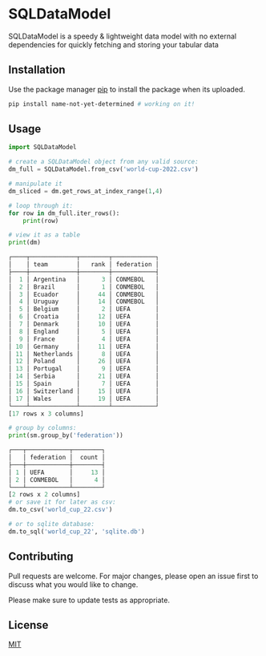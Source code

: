 # SQLDataModel

SQLDataModel is a speedy & lightweight data model with no external dependencies for quickly fetching and storing your tabular data

## Installation

Use the package manager [pip](https://pip.pypa.io/en/stable/) to install the package when its uploaded.

```bash
pip install name-not-yet-determined # working on it!
```

## Usage

```python
import SQLDataModel

# create a SQLDataModel object from any valid source:
dm_full = SQLDataModel.from_csv('world-cup-2022.csv')

# manipulate it
dm_sliced = dm.get_rows_at_index_range(1,4)

# loop through it:
for row in dm_full.iter_rows():
    print(row)

# view it as a table
print(dm)

┌────┬─────────────┬────────┬────────────┐
│    │ team        │   rank │ federation │
├────┼─────────────┼────────┼────────────┤
│  1 │ Argentina   │      3 │ CONMEBOL   │
│  2 │ Brazil      │      1 │ CONMEBOL   │
│  3 │ Ecuador     │     44 │ CONMEBOL   │
│  4 │ Uruguay     │     14 │ CONMEBOL   │
│  5 │ Belgium     │      2 │ UEFA       │
│  6 │ Croatia     │     12 │ UEFA       │
│  7 │ Denmark     │     10 │ UEFA       │
│  8 │ England     │      5 │ UEFA       │
│  9 │ France      │      4 │ UEFA       │
│ 10 │ Germany     │     11 │ UEFA       │
│ 11 │ Netherlands │      8 │ UEFA       │
│ 12 │ Poland      │     26 │ UEFA       │
│ 13 │ Portugal    │      9 │ UEFA       │
│ 14 │ Serbia      │     21 │ UEFA       │
│ 15 │ Spain       │      7 │ UEFA       │
│ 16 │ Switzerland │     15 │ UEFA       │
│ 17 │ Wales       │     19 │ UEFA       │
└────┴─────────────┴────────┴────────────┘
[17 rows x 3 columns]

# group by columns:
print(sm.group_by('federation'))

┌───┬────────────┬────────┐
│   │ federation │  count │
├───┼────────────┼────────┤
│ 1 │ UEFA       │     13 │
│ 2 │ CONMEBOL   │      4 │
└───┴────────────┴────────┘
[2 rows x 2 columns]
# or save it for later as csv:
dm.to_csv('world_cup_22.csv')

# or to sqlite database:
dm.to_sql('world_cup_22', 'sqlite.db')
```
## Contributing

Pull requests are welcome. For major changes, please open an issue first
to discuss what you would like to change.

Please make sure to update tests as appropriate.

## License

[MIT](https://choosealicense.com/licenses/mit/)